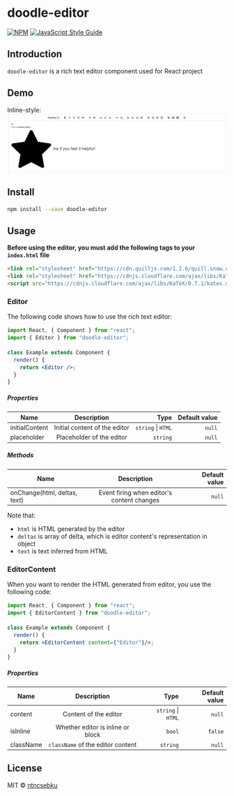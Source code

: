 # doodle-editor

>

[![NPM](https://img.shields.io/npm/v/doodle-editor.svg)](https://www.npmjs.com/package/doodle-editor) [![JavaScript Style Guide](https://img.shields.io/badge/code_style-standard-brightgreen.svg)](https://standardjs.com)

## Introduction

`doodle-editor` is a rich text editor component used for React project

## Demo

Inline-style: 
![alt text](editor.png "EDITOR DEMO")

## Install

```bash
npm install --save doodle-editor
```

## Usage

**Before using the editor, you must add the following tags to your `index.html` file**

```html
<link rel="stylesheet" href="https://cdn.quilljs.com/1.2.6/quill.snow.css" />
<link rel="stylesheet" href="https://cdnjs.cloudflare.com/ajax/libs/KaTeX/0.7.1/katex.min.css" />
<script src="https://cdnjs.cloudflare.com/ajax/libs/KaTeX/0.7.1/katex.min.js"></script>
```

### Editor
The following code shows how to use the rich text editor:

```jsx
import React, { Component } from "react";
import { Editor } from "doodle-editor";

class Example extends Component {
  render() {
    return <Editor />;
  }
}
```

##### Properties

| Name           |          Description          |     Type | Default value |
| -------------- | :---------------------------: | -------: | ------------: |
| initialContent | Initial content of the editor | `string` &#124; `HTML` |        `null` |
| placeholder    |   Placeholder of the editor   | `string` |        `null` |

##### Methods

| Name                         |                Description                 | Default value |
| ---------------------------- | :----------------------------------------: | ------------: |
| onChange(html, deltas, text) | Event firing when editor's content changes |        `null` |

Note that:
- `html` is HTML generated by the editor
- `deltas` is array of delta, which is editor content's representation in object
- `text` is text inferred from HTML

### EditorContent
When you want to render the HTML generated from editor, you use the following code:

```jsx
import React, { Component } from "react";
import { EditorContent } from "doodle-editor";

class Example extends Component {
  render() {
    return <EditorContent content={"Editor"}/>;
  }
}
```

##### Properties

| Name    |      Description      |     Type | Default value |
| ------- | :-------------------: | -------: | ------------: |
| content | Content of the editor | `string` &#124; `HTML` |        `null` |
| isInline | Whether editor is inline or block | `bool` | `false` |
| className | `className` of the editor content | `string` | `null` |

## License

MIT © [ntncsebku](https://github.com/ntncsebku)
